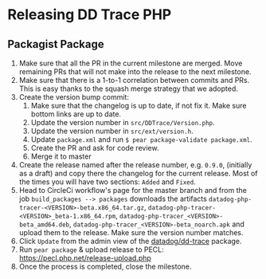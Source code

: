 # Releasing DD Trace PHP

## Packagist Package

1. Make sure that all the PR in the current milestone are merged. Move remaining PRs that will not make into the release to the next milestone.
1. Make sure that there is a 1-to-1 correlation between commits and PRs. This is easy thanks to the squash merge strategy that we adopted.
1. Create the version bump commit:
    1. Make sure that the changelog is up to date, if not fix it. Make sure bottom links are up to date.
    1. Update the version number in `src/DDTrace/Version.php`.
    1. Update the version number in `src/ext/version.h`.
    1. Update `package.xml` and run `$ pear package-validate package.xml`.
    1. Create the PR and ask for code review.
    1. Merge it to master
1. Create the release named after the release number, e.g. `0.9.0`, (initially as a draft) and copy there the changelog
   for the current release. Most of the times you will have two sections: `Added` and `Fixed`.
1. Head to CircleCi workflow's page for the master branch and from the job `build_packages --> packages` downloads the
   artifacts `datadog-php-tracer-<VERSION>-beta.x86_64.tar.gz`, `datadog-php-tracer-<VERSION>_beta-1.x86_64.rpm`,
   `datadog-php-tracer_<VERSION>-beta_amd64.deb`, `datadog-php-tracer_<VERSION>-beta_noarch.apk` and upload them to
   the release. Make sure the version number matches.
1. Click `Update` from the admin view of the [datadog/dd-trace][packagist] package.
1. Run `pear package` & upload release to PECL: https://pecl.php.net/release-upload.php
1. Once the process is completed, close the milestone.

[packagist]: https://packagist.org/packages/datadog/dd-trace
